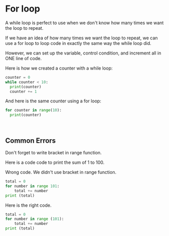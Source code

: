 # For loop

A while loop is perfect to use when we don't know how many times we want the loop to repeat.

If we have an idea of how many times we want the loop to repeat, we can use a for loop to loop code in exactly the same way the while loop did.

However, we can set up the variable, control condition, and increment all in ONE line of code.

Here is how we created a counter with a while loop:
```python
counter = 0
while counter < 10:
  print(counter)
  counter += 1
  ```
And here is the same counter using a for loop:
```python
for counter in range(10):
  print(counter)
  ```
<br>

## Common Errors
Don't forget to write bracket in range function.

Here is a code code to print the sum of 1 to 100.

Wrong code. We didn't use bracket in range function.
```python
total = 0
for number in range 101:
    total += number
print (total)
```
Here is the right code.
```python
total = 0
for number in range (101):
    total += number
print (total)
```